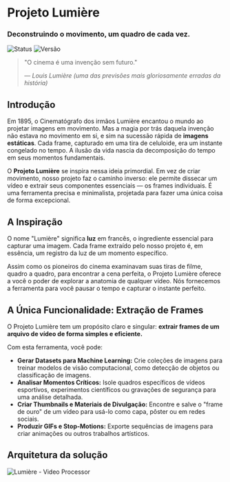 
# Projeto Lumière
### Deconstruindo o movimento, um quadro de cada vez.

![Status](https://img.shields.io/badge/status-est%C3%A1vel-green)
![Versão](https://img.shields.io/badge/vers%C3%A3o-v1.0.0-blueviolet)

> "O cinema é uma invenção sem futuro."
>
> — *Louis Lumière (uma das previsões mais gloriosamente erradas da história)*

## Introdução

Em 1895, o Cinematógrafo dos irmãos Lumière encantou o mundo ao projetar imagens em movimento. Mas a magia por trás daquela invenção não estava no movimento em si, e sim na sucessão rápida de **imagens estáticas**. Cada frame, capturado em uma tira de celuloide, era um instante congelado no tempo. A ilusão da vida nascia da decomposição do tempo em seus momentos fundamentais.

O **Projeto Lumière** se inspira nessa ideia primordial. Em vez de criar movimento, nosso projeto faz o caminho inverso: ele permite dissecar um vídeo e extrair seus componentes essenciais — os frames individuais. É uma ferramenta precisa e minimalista, projetada para fazer uma única coisa de forma excepcional.

## A Inspiração

O nome "Lumière" significa **luz** em francês, o ingrediente essencial para capturar uma imagem. Cada frame extraído pelo nosso projeto é, em essência, um registro da luz de um momento específico.

Assim como os pioneiros do cinema examinavam suas tiras de filme, quadro a quadro, para encontrar a cena perfeita, o Projeto Lumière oferece a você o poder de explorar a anatomia de qualquer vídeo. Nós fornecemos a ferramenta para você pausar o tempo e capturar o instante perfeito.

## A Única Funcionalidade: Extração de Frames

O Projeto Lumière tem um propósito claro e singular: **extrair frames de um arquivo de vídeo de forma simples e eficiente.**

Com esta ferramenta, você pode:

*   **Gerar Datasets para Machine Learning:** Crie coleções de imagens para treinar modelos de visão computacional, como detecção de objetos ou classificação de imagens.
*   **Analisar Momentos Críticos:** Isole quadros específicos de vídeos esportivos, experimentos científicos ou gravações de segurança para uma análise detalhada.
*   **Criar Thumbnails e Materiais de Divulgação:** Encontre e salve o "frame de ouro" de um vídeo para usá-lo como capa, pôster ou em redes sociais.
*   **Produzir GIFs e Stop-Motions:** Exporte sequências de imagens para criar animações ou outros trabalhos artísticos.

## Arquitetura da solução
![Lumière - Video Processor](https://github.com/user-attachments/assets/ff5a98c7-4fc4-4ed8-8894-a98a210c4f5f)
